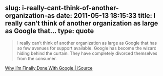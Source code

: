 slug: i-really-cant-think-of-another-organization-as
date: 2011-05-13 18:15:33
title: I really can’t think of another organization as large as Google that...
type: quote
---

> I really can’t think of another organization as large as Google that has so few avenues for support available. Google has become the wizard hiding behind the curtain. They have completely divorced themselves from the consumer.

[Why I’m Finally Done With Google | iSource](http://isource.com/2011/05/11/why-im-finally-done-with-google/)
